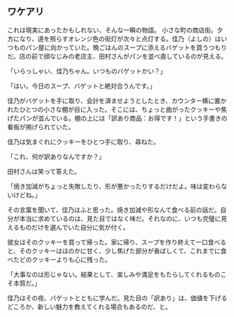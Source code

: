 ## ワケアリ

これは現実にあったかもしれない、そんな一瞬の物語。
小さな町の商店街。夕方になり、道を照らすオレンジ色の街灯が次々と点灯する。佳乃（よしの）はいつものパン屋に向かっていた。晩ごはんのスープに添えるバゲットを買うつもりだ。店の前で顔なじみの老店主、田村さんがパンを並べ直しているのが見える。

「いらっしゃい、佳乃ちゃん。いつものバゲットかい？」

「はい。今日のスープ、バゲットと絶対合うんです。」

佳乃がバゲットを手に取り、会計を済ませようとしたとき、カウンター横に置かれたひとつの小さな棚が目に入った。そこには、ちょっと曲がったクッキーや焦げたパンが並んでいる。棚の上には「訳あり商品：お得です！」という手書きの看板が掲げられていた。

佳乃は気まぐれにクッキーをひとつ手に取り、尋ねた。

「これ、何が訳ありなんですか？」

田村さんは笑って答えた。

「焼き加減がちょっと失敗したり、形が悪かったりするだけだよ。味は変わらないけどね。」

その言葉を聞いて、佳乃はふと思った。焼き加減や形なんて食べる前の話だ。自分が本当に求めているのは、見た目ではなく味だ。それなのに、いつも完璧に見えるものだけを選んでいた自分に気が付く。

彼女はそのクッキーを買って帰った。家に帰り、スープを作り終えて一口食べると、そのクッキーはほのかに甘く、少し焦げた部分が香ばしくて、これまでに食べたどのクッキーよりも心に残った。

「大事なのは形じゃない。結果として、楽しみや満足をもたらしてくれるものこそ本質だ。」

佳乃はその夜、バゲットとともに学んだ。見た目の「訳あり」は、価値を下げるどころか、新しい魅力を教えてくれる場合もあるのだ、と。